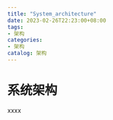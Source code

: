 ```yaml
---
title: "System_architecture"
date: 2023-02-26T22:23:00+08:00
tags:
- 架构
categories:
- 架构
catalog: 架构
---
```


# 系统架构

xxxx
